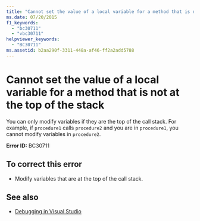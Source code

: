```yaml
---
title: "Cannot set the value of a local variable for a method that is not at the top of the stack"
ms.date: 07/20/2015
f1_keywords: 
  - "bc30711"
  - "vbc30711"
helpviewer_keywords: 
  - "BC30711"
ms.assetid: b2aa290f-3311-448a-af46-ff2a2add5788
---
```

# Cannot set the value of a local variable for a method that is not at the top of the stack
You can only modify variables if they are the top of the call stack. For example, if `procedure1` calls `procedure2` and you are in `procedure1`, you cannot modify variables in `procedure2`.  
  
 **Error ID:** BC30711  
  
## To correct this error  
  
-   Modify variables that are at the top of the call stack.  
  
## See also
- [Debugging in Visual Studio](/visualstudio/debugger/debugging-in-visual-studio)
